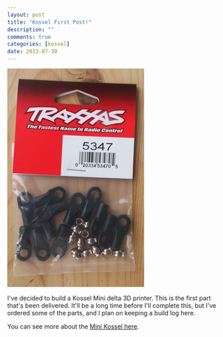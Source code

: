 ```yaml
---
layout: post
title: "Kossel First Post!"
description: ""
comments: true
categories: [kossel]
date: 2013-07-30
---
```

![Traxxas 5347](/images/traxxas.jpg)

I've decided to build a Kossel Mini delta 3D printer.  This is the first part that's been delivered.  It'll be a long time before I'll complete this, but I've ordered some of the parts, and I plan on keeping a build log here.

You can see more about the [Mini Kossel here](http://deltabot.tumblr.com).
